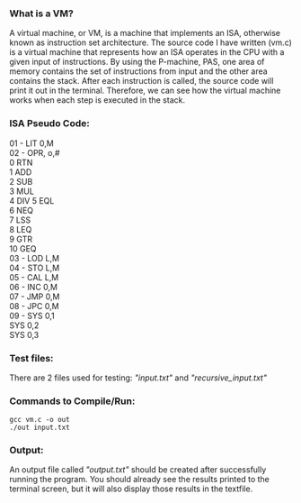 ### What is a VM?
A virtual machine, or VM, is a machine that implements an ISA, otherwise known as instruction set architecture. The source code I have written (vm.c) is a virtual machine that represents how an ISA operates in the CPU with a given input of instructions. By using the P-machine, PAS, one area of memory contains the set of instructions from input and the other area contains the stack. After each instruction is called, the source code will print it out in the terminal. Therefore, we can see how the virtual machine works when each step is executed in the stack.

### ISA Pseudo Code:
01 - LIT 0,M  
02 - OPR, o,#  
	0 RTN  
 	1 ADD  
  	2 SUB  
   	3 MUL  
    	4 DIV
     	5 EQL  
      	6 NEQ  
       	7 LSS  
	8 LEQ  
 	9 GTR  
  	10 GEQ  
03 - LOD L,M  
04 - STO L,M  
05 - CAL L,M  
06 - INC 0,M  
07 - JMP 0,M  
08 - JPC 0,M  
09 - SYS 0,1  
     SYS 0,2  
     SYS 0,3  

### Test files:
There are 2 files used for testing: _"input.txt"_ and _"recursive_input.txt"_

### Commands to Compile/Run:
```
gcc vm.c -o out
./out input.txt
```

### Output:
An output file called _"output.txt"_ should be created after successfully running the program. You should already see the results printed to the terminal screen, but it will also display those results in the textfile.


